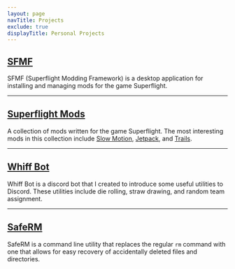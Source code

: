 ```yaml
---
layout: page
navTitle: Projects
exclude: true
displayTitle: Personal Projects
---
```


## [SFMF](https://vicjohnson1213.github.io/SFMF/)

SFMF (Superflight Modding Framework) is a desktop application for installing and managing mods for the game Superflight.

---

## [Superflight Mods](https://github.com/vicjohnson1213/Superflight-Mods)

A collection of mods written for the game Superflight. The most interesting mods in this collection include [Slow Motion](https://github.com/vicjohnson1213/Superflight-Mods/tree/master/SlowMotion), [Jetpack](https://github.com/vicjohnson1213/Superflight-Mods/tree/master/Jetpack), and [Trails](https://github.com/vicjohnson1213/Superflight-Mods/tree/master/Trails).

---

## [Whiff Bot](https://github.com/vicjohnson1213/Whiff-Bot-Discord)

Whiff Bot is a discord bot that I created to introduce some useful utilities to Discord. These utilities include die rolling, straw drawing, and random team assignment.

---

## [SafeRM](https://github.com/vicjohnson1213/SafeRM)

SafeRM is a command line utility that replaces the regular `rm` command with one that allows for easy recovery of accidentally deleted files and directories.
